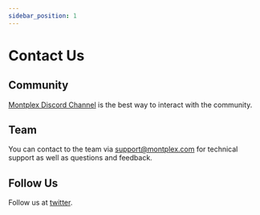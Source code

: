 ```yaml
---
sidebar_position: 1
---
```


# Contact Us

## Community

[Montplex Discord Channel](https://discord.gg/Y5HpjaEMre) is the best way to interact with the community.


## Team

You can contact to the team via [support@montplex.com](mailto:support@montplex.com) for technical support as well as questions and feedback.


## Follow Us

Follow us at [twitter](https://twitter.com/MontplexDB). 

